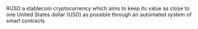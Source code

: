 RUSD a stablecoin cryptocurrency which aims to keep its value as close to one United States dollar (USD) as possible through an automated system of smart contracts
